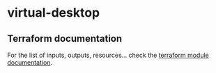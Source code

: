 # virtual-desktop

## Terraform documentation
For the list of inputs, outputs, resources... check the [terraform module documentation](tfdocs.md).
